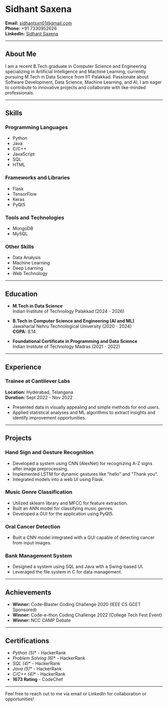 # Sidhant Saxena

**Email:** [sidhantsxn01@gmail.com](mailto:sidhantsxn01@gmail.com)  
**Phone:** +91 7330952626  
**LinkedIn:** [Sidhant Saxena](https://www.linkedin.com/in/sidhant-saxena/)  

---

## About Me
I am a recent B.Tech graduate in Computer Science and Engineering specializing in Artificial Intelligence and Machine Learning, currently pursuing M.Tech in Data Science from IIT Palakkad. Passionate about Software Development, Data Science, Machine Learning, and AI, I am eager to contribute to innovative projects and collaborate with like-minded professionals.

---

## Skills

### Programming Languages
- Python
- Java
- C/C++
- JavaScript
- SQL
- HTML

### Frameworks and Libraries
- Flask
- TensorFlow
- Keras
- PyQt5

### Tools and Technologies
- MongoDB
- MySQL

### Other Skills
- Data Analysis
- Machine Learning
- Deep Learning
- Web Technology

---

## Education

- **M.Tech in Data Science**  
  Indian Institute of Technology Palakkad (2024 - 2026)

- **B.Tech in Computer Science and Engineering (AI and ML)**  
  Jawaharlal Nehru Technological University (2020 - 2024)  
  **CGPA:** 8.14

- **Foundational Certificate in Programming and Data Science**  
  Indian Institute of Technology Madras (2021 - 2022)

---

## Experience

### Trainee at Cantilever Labs  
**Location:** Hyderabad, Telangana  
**Duration:** Sept 2022 - Nov 2022

- Presented data in visually appealing and simple methods for end users.
- Applied statistical analyses and ML algorithms to extract insights and identify improvement opportunities.

---

## Projects

### Hand Sign and Gesture Recognition
- Developed a system using CNN (AlexNet) for recognizing A-Z signs after image preprocessing.
- Implemented LSTM for dynamic gestures like "hello" and "Thank you".
- Integrated models into a web UI using Flask.

### Music Genre Classification
- Utilized sklearn library and MFCC for feature extraction.
- Built an ANN model for classifying music genres.
- Developed a GUI for the application using PyQt5.

### Oral Cancer Detection
- Built a CNN model integrated with a GUI capable of detecting cancer from input images.

### Bank Management System
- Designed a system using SQL and Java with a Swing-based UI.
- Leveraged the file system in C for data management.

---

## Achievements

- **Winner:** Code-Blaster Coding Challenge 2020 (IEEE CS GCET Sponsored)
- **Winner:** Code-e-thon Coding Challenge 2022 (College Tech Fest Event)
- **Winner:** NCC CAMP Debate

---

## Certifications

- **Python (5*)** - HackerRank
- **Problem Solving (6*)** - HackerRank
- **SQL (4*)** - HackerRank
- **Java (5*)** - HackerRank
- **C/C++ (4*)** - HackerRank
- **1673 Rating** - CodeChef

---

Feel free to reach out to me via email or LinkedIn for collaboration or opportunities!
